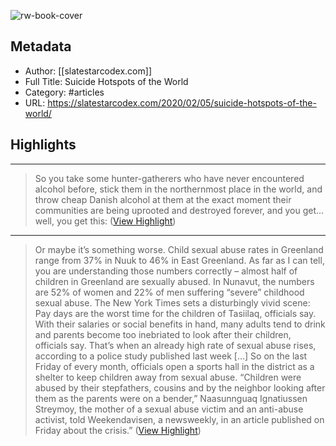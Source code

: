 ![rw-book-cover](https://readwise-assets.s3.amazonaws.com/static/images/article4.6bc1851654a0.png)

## Metadata
- Author: [[slatestarcodex.com]]
- Full Title: Suicide Hotspots of the World
- Category: #articles
- URL: https://slatestarcodex.com/2020/02/05/suicide-hotspots-of-the-world/

## Highlights
***

> So you take some hunter-gatherers who have never encountered alcohol before, stick them in the northernmost place in the world, and throw cheap Danish alcohol at them at the exact moment their communities are being uprooted and destroyed forever, and you get…well, you get this: ([View Highlight](https://instapaper.com/read/1514423511/20013694))

***

> Or maybe it’s something worse. Child sexual abuse rates in Greenland range from 37% in Nuuk to 46% in East Greenland. As far as I can tell, you are understanding those numbers correctly – almost half of children in Greenland are sexually abused. In Nunavut, the numbers are 52% of women and 22% of men suffering “severe” childhood sexual abuse. The New York Times sets a disturbingly vivid scene:
> Pay days are the worst time for the children of Tasiilaq, officials say. With their salaries or social benefits in hand, many adults tend to drink and parents become too inebriated to look after their children, officials say. That’s when an already high rate of sexual abuse rises, according to a police study published last week […]
> So on the last Friday of every month, officials open a sports hall in the district as a shelter to keep children away from sexual abuse.
> “Children were abused by their stepfathers, cousins and by the neighbor looking after them as the parents were on a bender,” Naasunnguaq Ignatiussen Streymoy, the mother of a sexual abuse victim and an anti-abuse activist, told Weekendavisen, a newsweekly, in an article published on Friday about the crisis.” ([View Highlight](https://instapaper.com/read/1514423511/20013708))

